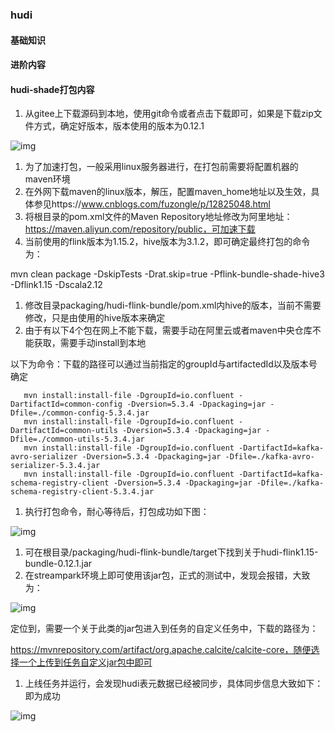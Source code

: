 ### hudi

#### 基础知识

#### 进阶内容

#### hudi-shade打包内容

1. 从gitee上下载源码到本地，使用git命令或者点击下载即可，如果是下载zip文件方式，确定好版本，版本使用的版本为0.12.1

![img](https://wjinfo.feishu.cn/space/api/box/stream/download/asynccode/?code=MDYyOTQwN2Q0MDY0NjZjYTM2NTI2NjEyMzgwZGFlOTlfUmpRUFNLSktZeGZ2bUkyQVpiQTA5SzlPN2d4SkNrdTFfVG9rZW46SzVUMWJQQzYzb0lGOGJ4YkRtZmNtNmp3bmhiXzE2ODE3MjIyMzY6MTY4MTcyNTgzNl9WNA)

1. 为了加速打包，一般采用linux服务器进行，在打包前需要将配置机器的maven环境
2. 在外网下载maven的linux版本，解压，配置maven_home地址以及生效，具体参见https://www.cnblogs.com/fuzongle/p/12825048.html
3. 将根目录的pom.xml文件的Maven Repository地址修改为阿里地址：https://maven.aliyun.com/repository/public，可加速下载
4. 当前使用的flink版本为1.15.2，hive版本为3.1.2，即可确定最终打包的命令为：

mvn clean package -DskipTests -Drat.skip=true -Pflink-bundle-shade-hive3  -Dflink1.15 -Dscala2.12

1. 修改目录packaging/hudi-flink-bundle/pom.xml内hive的版本，当前不需要修改，只是由使用的hive版本来确定
2. 由于有以下4个包在网上不能下载，需要手动在阿里云或者maven中央仓库不能获取，需要手动install到本地

以下为命令：下载的路径可以通过当前指定的groupId与artifactedId以及版本号确定

```Shell
   mvn install:install-file -DgroupId=io.confluent -DartifactId=common-config -Dversion=5.3.4 -Dpackaging=jar -Dfile=./common-config-5.3.4.jar
   mvn install:install-file -DgroupId=io.confluent -DartifactId=common-utils -Dversion=5.3.4 -Dpackaging=jar -Dfile=./common-utils-5.3.4.jar
   mvn install:install-file -DgroupId=io.confluent -DartifactId=kafka-avro-serializer -Dversion=5.3.4 -Dpackaging=jar -Dfile=./kafka-avro-serializer-5.3.4.jar
   mvn install:install-file -DgroupId=io.confluent -DartifactId=kafka-schema-registry-client -Dversion=5.3.4 -Dpackaging=jar -Dfile=./kafka-schema-registry-client-5.3.4.jar
```

1. 执行打包命令，耐心等待后，打包成功如下图：

![img](https://wjinfo.feishu.cn/space/api/box/stream/download/asynccode/?code=MjQ5ZmNmZjFhYjU3NTVlMWRmNjM5NDIzZTA2NzMxYWNfekRvMXBZUk1qeXhMSVV2Z0FYZkJXUGpLYWYzU0F6QlBfVG9rZW46WktNWWIzSjVNbzJvQUN4MHNlU2NacUlwbkhlXzE2ODE3MjIyMzY6MTY4MTcyNTgzNl9WNA)

1. 可在根目录/packaging/hudi-flink-bundle/target下找到关于hudi-flink1.15-bundle-0.12.1.jar
2. 在streampark环境上即可使用该jar包，正式的测试中，发现会报错，大致为：

![img](https://wjinfo.feishu.cn/space/api/box/stream/download/asynccode/?code=ZjFhMTllMDY1NTFlYTg3Njk4N2FjNjI0NzAxNmJhOGZfczBYMnZaWW1sZktqUUZMQ1lGcVlnUUlUNkdPNkY2Y0NfVG9rZW46VVR5b2JxYUJRb0FxN2d4Q0U4bWNQTFd4bmJ1XzE2ODE3MjIyMzY6MTY4MTcyNTgzNl9WNA)

定位到，需要一个关于此类的jar包进入到任务的自定义任务中，下载的路径为：

https://mvnrepository.com/artifact/org.apache.calcite/calcite-core，随便选择一个上传到任务自定义jar包中即可

1. 上线任务并运行，会发现hudi表元数据已经被同步，具体同步信息大致如下：即为成功

![img](https://wjinfo.feishu.cn/space/api/box/stream/download/asynccode/?code=MTZiMzQ5M2ExNzcyMWZhMTM4ZTdlNGU3ODc0NTMxYjNfcVU0WmhUZ2RqUkVQTWRQOHBpbUI3ajRrcG5MMmc2anpfVG9rZW46VzNLMmI3TndRb29iMFd4NlF6TWNiZGlDbmJnXzE2ODE3MjIyMzY6MTY4MTcyNTgzNl9WNA)